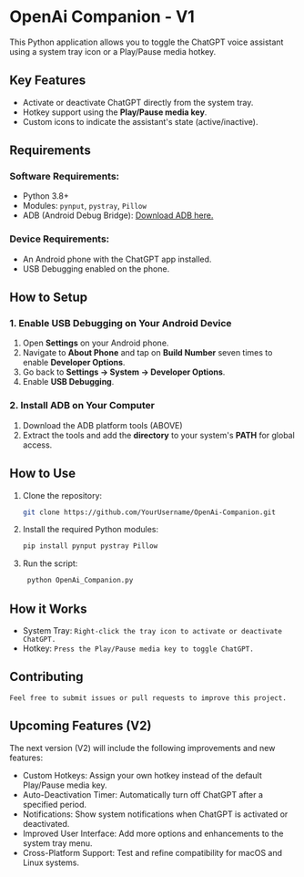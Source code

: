 # OpenAi Companion - V1
This Python application allows you to toggle the ChatGPT voice assistant using a system tray icon or a Play/Pause media hotkey. 

## Key Features
- Activate or deactivate ChatGPT directly from the system tray.
- Hotkey support using the **Play/Pause media key**.
- Custom icons to indicate the assistant's state (active/inactive).

## Requirements
### Software Requirements:
- Python 3.8+
- Modules: `pynput`, `pystray`, `Pillow`
- ADB (Android Debug Bridge): [Download ADB here.](https://developer.android.com/studio/releases/platform-tools)
### Device Requirements:
- An Android phone with the ChatGPT app installed.
- USB Debugging enabled on the phone.

## How to Setup
  ### 1. Enable USB Debugging on Your Android Device
   1. Open **Settings** on your Android phone.
   2. Navigate to **About Phone** and tap on **Build Number** seven times to enable **Developer Options**.
   3. Go back to **Settings → System → Developer Options**.
   4. Enable **USB Debugging**.

  ### 2. Install ADB on Your Computer
   1. Download the ADB platform tools (ABOVE)
   2. Extract the tools and add the **directory** to your system's **PATH** for global access.

## How to Use
1. Clone the repository:
   ```bash
   git clone https://github.com/YourUsername/OpenAi-Companion.git
2. Install the required Python modules:
   ```bash
   pip install pynput pystray Pillow
3. Run the script:
   ```bash
    python OpenAi_Companion.py

## How it Works
- System Tray: `Right-click the tray icon to activate or deactivate ChatGPT.`
- Hotkey: `Press the Play/Pause media key to toggle ChatGPT.`

## Contributing
`Feel free to submit issues or pull requests to improve this project.`

## Upcoming Features (V2)
The next version (V2) will include the following improvements and new features:
- Custom Hotkeys: Assign your own hotkey instead of the default Play/Pause media key.
- Auto-Deactivation Timer: Automatically turn off ChatGPT after a specified period.
- Notifications: Show system notifications when ChatGPT is activated or deactivated.
- Improved User Interface: Add more options and enhancements to the system tray menu.
- Cross-Platform Support: Test and refine compatibility for macOS and Linux systems.

